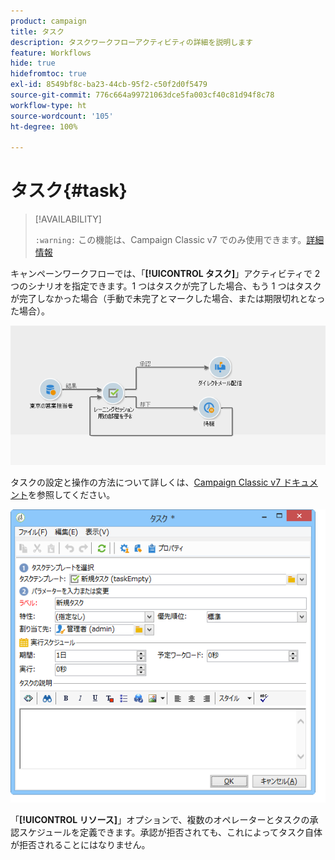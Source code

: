 ```yaml
---
product: campaign
title: タスク
description: タスクワークフローアクティビティの詳細を説明します
feature: Workflows
hide: true
hidefromtoc: true
exl-id: 8549bf8c-ba23-44cb-95f2-c50f2d0f5479
source-git-commit: 776c664a99721063dce5fa003cf40c81d94f8c78
workflow-type: ht
source-wordcount: '105'
ht-degree: 100%

---
```


# タスク{#task}



>[!AVAILABILITY]
>
>`:warning:` この機能は、Campaign Classic v7 でのみ使用できます。[詳細情報](../../mrm/using/creating-and-managing-tasks.md)

キャンペーンワークフローでは、「**[!UICONTROL タスク]**」アクティビティで 2 つのシナリオを指定できます。1 つはタスクが完了した場合、もう 1 つはタスクが完了しなかった場合（手動で未完了とマークした場合、または期限切れとなった場合）。

![](assets/mrm_task_in_workflow.png)

タスクの設定と操作の方法について詳しくは、[Campaign Classic v7 ドキュメント](../../mrm/using/creating-and-managing-tasks.md)を参照してください。

![](assets/wkf_task_activity.png)

「**[!UICONTROL リソース]**」オプションで、複数のオペレーターとタスクの承認スケジュールを定義できます。承認が拒否されても、これによってタスク自体が拒否されることにはなりません。
